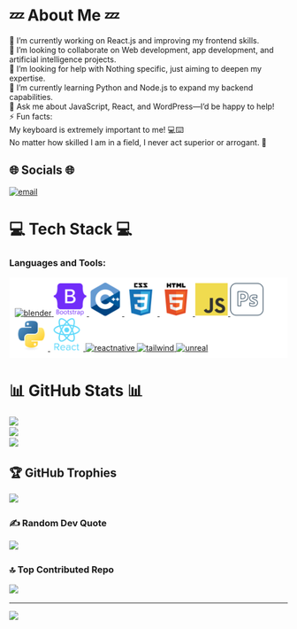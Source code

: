# 💤 About Me 💤
🎯 I’m currently working on React.js and improving my frontend skills.<br>🤝 I’m looking to collaborate on Web development, app development, and artificial intelligence projects.<br>🚀 I’m looking for help with Nothing specific, just aiming to deepen my expertise.<br>🌱 I’m currently learning Python and Node.js to expand my backend capabilities.<br>💬 Ask me about JavaScript, React, and WordPress—I’d be happy to help!<br>⚡ Fun facts:<br>My keyboard is extremely important to me! 💻⌨️<br>No matter how skilled I am in a field, I never act superior or arrogant. 🤮



## 🌐 Socials 🌐
[![email](https://img.shields.io/badge/Email-D14836?logo=gmail&logoColor=white)](mailto:moeinblacktiger55@gmail.com) 

# 💻 Tech Stack 💻
<h3 align="left">Languages and Tools:</h3>
<p align="left" style="background-color: white; padding: 10px;">
  <a href="https://www.blender.org/" target="_blank" rel="noreferrer">
    <img src="https://download.blender.org/branding/community/blender_community_badge_white.svg" alt="blender" width="60" height="60"/>
  </a>
  <a href="https://getbootstrap.com" target="_blank" rel="noreferrer">
    <img src="https://raw.githubusercontent.com/devicons/devicon/master/icons/bootstrap/bootstrap-plain-wordmark.svg" alt="bootstrap" width="60" height="60"/>
  </a>
  <a href="https://www.w3schools.com/cpp/" target="_blank" rel="noreferrer">
    <img src="https://raw.githubusercontent.com/devicons/devicon/master/icons/cplusplus/cplusplus-original.svg" alt="cplusplus" width="60" height="60"/>
  </a>
  <a href="https://www.w3schools.com/css/" target="_blank" rel="noreferrer">
    <img src="https://raw.githubusercontent.com/devicons/devicon/master/icons/css3/css3-original-wordmark.svg" alt="css3" width="60" height="60"/>
  </a>
  <a href="https://www.w3.org/html/" target="_blank" rel="noreferrer">
    <img src="https://raw.githubusercontent.com/devicons/devicon/master/icons/html5/html5-original-wordmark.svg" alt="html5" width="60" height="60"/>
  </a>
  <a href="https://developer.mozilla.org/en-US/docs/Web/JavaScript" target="_blank" rel="noreferrer">
    <img src="https://raw.githubusercontent.com/devicons/devicon/master/icons/javascript/javascript-original.svg" alt="javascript" width="60" height="60"/>
  </a>
  <a href="https://www.photoshop.com/en" target="_blank" rel="noreferrer">
    <img src="https://raw.githubusercontent.com/devicons/devicon/master/icons/photoshop/photoshop-line.svg" alt="photoshop" width="60" height="60"/>
  </a>
  <a href="https://www.python.org" target="_blank" rel="noreferrer">
    <img src="https://raw.githubusercontent.com/devicons/devicon/master/icons/python/python-original.svg" alt="python" width="60" height="60"/>
  </a>
  <a href="https://reactjs.org/" target="_blank" rel="noreferrer">
    <img src="https://raw.githubusercontent.com/devicons/devicon/master/icons/react/react-original-wordmark.svg" alt="react" width="60" height="60"/>
  </a>
  <a href="https://reactnative.dev/" target="_blank" rel="noreferrer">
    <img src="https://reactnative.dev/img/header_logo.svg" alt="reactnative" width="60" height="60"/>
  </a>
  <a href="https://tailwindcss.com/" target="_blank" rel="noreferrer">
    <img src="https://www.vectorlogo.zone/logos/tailwindcss/tailwindcss-icon.svg" alt="tailwind" width="60" height="60"/>
  </a>
  <a href="https://unrealengine.com/" target="_blank" rel="noreferrer">
    <img src="https://raw.githubusercontent.com/kenangundogan/fontisto/036b7eca71aab1bef8e6a0518f7329f13ed62f6b/icons/svg/brand/unreal-engine.svg" alt="unreal" width="60" height="60"/>
  </a>
</p>


# 📊 GitHub Stats 📊
![](https://github-readme-stats.vercel.app/api?username=MOEINSABBAGHI&theme=neon&hide_border=false&include_all_commits=true&count_private=true)<br/>
![](https://nirzak-streak-stats.vercel.app/?user=MOEINSABBAGHI&theme=neon&hide_border=false)<br/>
![](https://github-readme-stats.vercel.app/api/top-langs/?username=MOEINSABBAGHI&theme=neon&hide_border=false&include_all_commits=true&count_private=true&layout=compact)

## 🏆 GitHub Trophies
![](https://github-profile-trophy.vercel.app/?username=MOEINSABBAGHI&theme=onedark&no-frame=false&no-bg=true&margin-w=4)

### ✍️ Random Dev Quote
![](https://quotes-github-readme.vercel.app/api?type=vetical&theme=tokyonight)

### 🔝 Top Contributed Repo
![](https://github-contributor-stats.vercel.app/api?username=MOEINSABBAGHI&limit=5&theme=radical&combine_all_yearly_contributions=true)

---
[![](https://visitcount.itsvg.in/api?id=MOEINSABBAGHI&icon=0&color=0)](https://visitcount.itsvg.in)

<!-- Proudly created with GPRM ( https://gprm.itsvg.in ) -->
